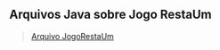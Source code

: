 ## Arquivos Java sobre Jogo RestaUm

> [Arquivo JogoRestaUm](src/pt/c02oo/s03relacionamento/s04restaum)
